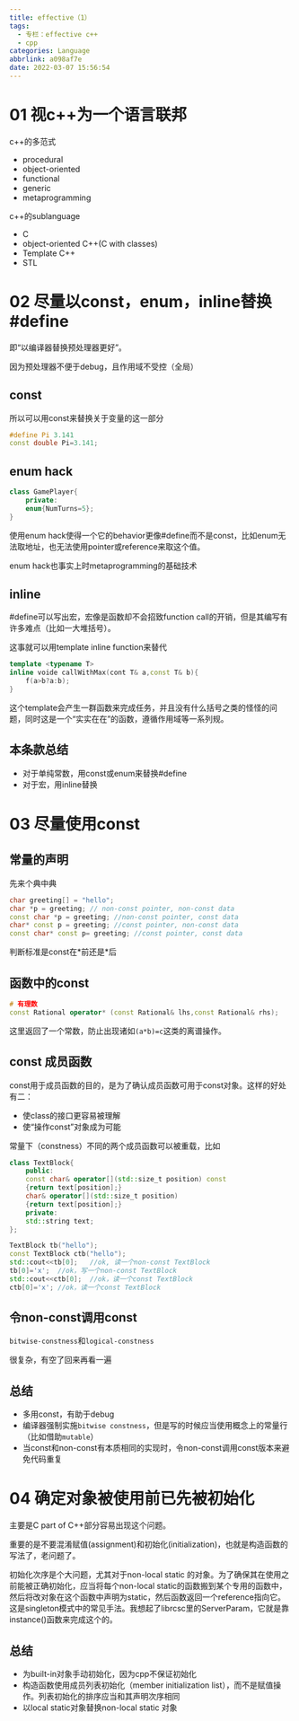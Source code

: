 ```yaml
---
title: effective（1）
tags:
  - 专栏：effective c++
  - cpp
categories: Language
abbrlink: a098af7e
date: 2022-03-07 15:56:54
---
```


# 01 视c++为一个语言联邦

c++的多范式

- procedural
- object-oriented
- functional
- generic
- metaprogramming

c++的sublanguage

- C
- object-oriented C++(C with classes)
- Template C++
- STL

# 02 尽量以const，enum，inline替换#define

即“以编译器替换预处理器更好”。

因为预处理器不便于debug，且作用域不受控（全局）

## const

所以可以用const来替换关于变量的这一部分

```cpp
#define Pi 3.141
const double Pi=3.141;
```

## enum hack

```cpp
class GamePlayer{
    private:
    enum{NumTurns=5};
}
```

使用enum hack使得一个它的behavior更像#define而不是const，比如enum无法取地址，也无法使用pointer或reference来取这个值。

enum hack也事实上时metaprogramming的基础技术

## inline

#define可以写出宏，宏像是函数却不会招致function call的开销，但是其编写有许多难点（比如一大堆括号）。

这事就可以用template inline function来替代

```cpp
template <typename T>
inline voide callWithMax(cont T& a,const T& b){
    f(a>b?a:b);
}
```

这个template会产生一群函数来完成任务，并且没有什么括号之类的怪怪的问题，同时这是一个“实实在在”的函数，遵循作用域等一系列规。

## 本条款总结

- 对于单纯常数，用const或enum来替换#define
- 对于宏，用inline替换

# 03 尽量使用const

## 常量的声明

 先来个典中典

```cpp
char greeting[] = "hello";
char *p = greeting; // non-const pointer, non-const data
const char *p = greeting; //non-const pointer, const data
char* const p = greeting; //const pointer, non-const data
const char* const p= greeting; //const pointer, const data
```

判断标准是const在\*前还是\*后

## 函数中的const

```cpp
# 有理数
const Rational operator* (const Rational& lhs,const Rational& rhs);
```

这里返回了一个常数，防止出现诸如`(a*b)=c`这类的离谱操作。

## const 成员函数

const用于成员函数的目的，是为了确认成员函数可用于const对象。这样的好处有二：

- 使class的接口更容易被理解
- 使“操作const”对象成为可能

常量下（constness）不同的两个成员函数可以被重载，比如

```cpp
class TextBlock{
    public:
    const char& operator[](std::size_t position) const
    {return text[position];}
    char& operator[](std::size_t position)
    {return text[position];}
    private:
    std::string text;
};

TextBlock tb("hello");
const TextBlock ctb("hello");
std::cout<<tb[0];	//ok, 读一个non-const TextBlock
tb[0]='x';	//ok，写一个non-const TextBlock
std::cout<<ctb[0];	//ok，读一个const TextBlock
ctb[0]='x';	//ok，读一个const TextBlock
```

## 令non-const调用const

`bitwise-constness`和`logical-constness`

很复杂，有空了回来再看一遍

## 总结

- 多用const，有助于debug
- 编译器强制实施`bitwise constness`，但是写的时候应当使用概念上的常量行（比如借助`mutable`）
- 当const和non-const有本质相同的实现时，令non-const调用const版本来避免代码重复

# 04 确定对象被使用前已先被初始化

主要是C part of C++部分容易出现这个问题。

重要的是不要混淆赋值(assignment)和初始化(initialization)，也就是构造函数的写法了，老问题了。

初始化次序是个大问题，尤其对于non-local static 的对象。为了确保其在使用之前能被正确初始化，应当将每个non-local static的函数搬到某个专用的函数中，然后将改对象在这个函数中声明为static，然后函数返回一个reference指向它。这是singleton模式中的常见手法。我想起了librcsc里的ServerParam，它就是靠instance()函数来完成这个的。

## 总结

- 为built-in对象手动初始化，因为cpp不保证初始化
- 构造函数使用成员列表初始化（member initialization list），而不是赋值操作。列表初始化的排序应当和其声明次序相同
- 以local static对象替换non-local static 对象
